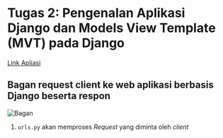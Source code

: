 # Tugas 2: Pengenalan Aplikasi Django dan Models View Template (MVT) pada Django

[Link Apliasi](https://webggniboss.herokuapp.com/katalog/)

## Bagan request client ke web aplikasi berbasis Django beserta respon

![Bagan](https://github.com/Synchx00/Tugas2PBP/tree/main/katalog/images/bagan.png)

1. ```urls.py``` akan memproses *Request* yang diminta oleh *client*